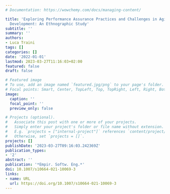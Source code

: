 ```yaml
---
# Documentation: https://wowchemy.com/docs/managing-content/

title: 'Exploring Performance Assurance Practices and Challenges in Agile Software
  Development: An Ethnographic Study'
subtitle: ''
summary: ''
authors:
- Luca Traini
tags: []
categories: []
date: '2022-01-01'
lastmod: 2023-03-27T11:16:03+02:00
featured: false
draft: false

# Featured image
# To use, add an image named `featured.jpg/png` to your page's folder.
# Focal points: Smart, Center, TopLeft, Top, TopRight, Left, Right, BottomLeft, Bottom, BottomRight.
image:
  caption: ''
  focal_point: ''
  preview_only: false

# Projects (optional).
#   Associate this post with one or more of your projects.
#   Simply enter your project's folder or file name without extension.
#   E.g. `projects = ["internal-project"]` references `content/project/deep-learning/index.md`.
#   Otherwise, set `projects = []`.
projects: []
publishDate: '2023-03-27T09:16:03.242369Z'
publication_types:
- '2'
abstract: ''
publication: '*Empir. Softw. Eng.*'
doi: 10.1007/s10664-021-10069-3
links:
- name: URL
  url: https://doi.org/10.1007/s10664-021-10069-3
---
```


